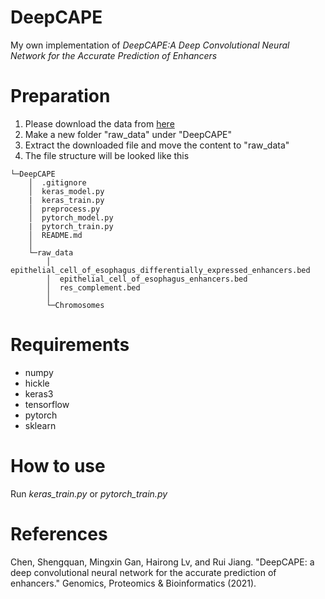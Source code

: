 # DeepCAPE
My own implementation of *DeepCAPE:A Deep Convolutional Neural Network for the Accurate Prediction of Enhancers*

# Preparation 
1. Please download the data from [here](http://health.tsinghua.edu.cn/openness/anno/info/demos/RegulatoryMechanism/data.tar.gz)
2. Make a new folder "raw_data" under "DeepCAPE"
3. Extract the downloaded file and move the content to "raw_data"
4. The file structure will be looked like this

```
└─DeepCAPE
    │  .gitignore 
    │  keras_model.py
    |  keras_train.py
    │  preprocess.py 
    │  pytorch_model.py
    |  pytorch_train.py
    │  README.md 
    │      
    └─raw_data 
        │  epithelial_cell_of_esophagus_differentially_expressed_enhancers.bed 
        │  epithelial_cell_of_esophagus_enhancers.bed 
        │  res_complement.bed 
        │  
        └─Chromosomes 
```

# Requirements
- numpy
- hickle
- keras3
- tensorflow
- pytorch
- sklearn

# How to use
Run *keras_train.py* or *pytorch_train.py*

# References
Chen, Shengquan, Mingxin Gan, Hairong Lv, and Rui Jiang. "DeepCAPE: a deep convolutional neural network for the accurate prediction of enhancers." Genomics, Proteomics & Bioinformatics (2021).